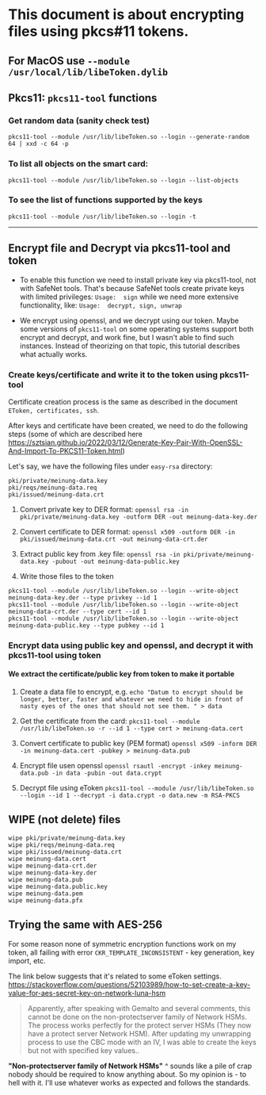 # This document is about encrypting files using pkcs#11 tokens.

## For MacOS use `--module /usr/local/lib/libeToken.dylib`


## Pkcs11: `pkcs11-tool` functions

### Get random data (sanity check test)

`pkcs11-tool --module /usr/lib/libeToken.so --login --generate-random 64 | xxd -c 64 -p`

### To list all objects on the smart card:

`pkcs11-tool --module /usr/lib/libeToken.so --login --list-objects`

### To see the list of functions supported by the keys

`pkcs11-tool --module /usr/lib/libeToken.so --login -t`

---
## Encrypt file and Decrypt via pkcs11-tool and token

- To enable this function we need to install private key via pkcs11-tool, not with SafeNet tools. That's because SafeNet tools create private keys with limited privileges:
  `Usage:  sign`
  while we need more extensive functionality, like:
  `Usage:  decrypt, sign, unwrap`

- We encrypt using openssl, and we decrypt using our token. Maybe some versions of `pkcs11-tool` on some operating systems support both encrypt and decrypt, and work fine, but I wasn't able to find such instances. Instead of theorizing on that topic, this tutorial describes what actually works.


### Create keys/certificate and write it to the token using pkcs11-tool

Certificate creation process is the same as described in the document `EToken, certificates, ssh`.

After keys and certificate have been created, we need to do the following steps (some of which are described here https://sztsian.github.io/2022/03/12/Generate-Key-Pair-With-OpenSSL-And-Import-To-PKCS11-Token.html)

Let's say, we have the following files under `easy-rsa` directory:
```
pki/private/meinung-data.key
pki/reqs/meinung-data.req
pki/issued/meinung-data.crt
```

1. Convert private key to DER format:
   `openssl rsa -in pki/private/meinung-data.key -outform DER -out meinung-data-key.der`

2. Convert certificate to DER format:
   `openssl x509 -outform DER -in pki/issued/meinung-data.crt -out meinung-data-crt.der`

3. Extract public key from .key file:
   `openssl rsa -in pki/private/meinung-data.key -pubout -out meinung-data-public.key`

4. Write those files to the token
```
pkcs11-tool --module /usr/lib/libeToken.so --login --write-object meinung-data-key.der --type privkey --id 1
pkcs11-tool --module /usr/lib/libeToken.so --login --write-object meinung-data-crt.der --type cert --id 1
pkcs11-tool --module /usr/lib/libeToken.so --login --write-object meinung-data-public.key --type pubkey --id 1
```

### Encrypt data using public key and openssl, and decrypt it with pkcs11-tool using token

#### We extract the certificate/public key from token to make it portable

1. Create a data file to encrypt, e.g.
   `echo "Datum to encrypt should be longer, better, faster and whatever we need to hide in front of nasty eyes of the ones that should not see them. " > data`

2. Get the certificate from the card:
   `pkcs11-tool --module /usr/lib/libeToken.so -r --id 1 --type cert > meinung-data.cert`


3. Convert certificate to public key (PEM format)
   `openssl x509 -inform DER -in meinung-data.cert -pubkey > meinung-data.pub`


4. Encrypt file usen openssl
   `openssl rsautl -encrypt -inkey meinung-data.pub -in data -pubin -out data.crypt`


5. Decrypt file using eToken
   `pkcs11-tool --module /usr/lib/libeToken.so --login --id 1 --decrypt -i data.crypt -o data.new -m RSA-PKCS`


## WIPE (not delete) files
```
wipe pki/private/meinung-data.key
wipe pki/reqs/meinung-data.req
wipe pki/issued/meinung-data.crt
wipe meinung-data.cert
wipe meinung-data-crt.der
wipe meinung-data-key.der
wipe meinung-data.pub
wipe meinung-data.public.key
wipe meinung-data.pem
wipe meinung-data.pfx
```

## Trying the same with AES-256

For some reason none of symmetric encryption functions work on my token, all failing with error `CKR_TEMPLATE_INCONSISTENT` - key generation, key import, etc.

The link below suggests that it's related to some eToken settings.
https://stackoverflow.com/questions/52103989/how-to-set-create-a-key-value-for-aes-secret-key-on-network-luna-hsm

> Apparently, after speaking with Gemalto and several comments, this cannot be done on the non-protectserver family of Network HSMs. The process works perfectly for the protect server HSMs (They now have a protect server Network HSM). After updating my unwrapping process to use the CBC mode with an IV, I was able to create the keys but not with specified key values..

**"Non-protectserver family of Network HSMs"** ^ sounds like a pile of crap nobody should be required to know anything about.
So my opinion is - to hell with it. I'll use whatever works as expected and follows the standards.